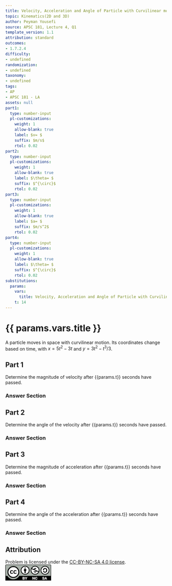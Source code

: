 ```yaml
---
title: Velocity, Acceleration and Angle of Particle with Curvilinear motion
topic: Kinematics(2D and 3D)
author: Peyman Yousefi
source: APSC 181, Lecture 4, Q1
template_version: 1.1
attribution: standard
outcomes:
- 1.7.2.4
difficulty:
- undefined
randomization:
- undefined
taxonomy:
- undefined
tags:
- AP
- APSC 181 - LA
assets: null
part1:
  type: number-input
  pl-customizations:
    weight: 1
    allow-blank: true
    label: $v= $
    suffix: $m/s$
    rtol: 0.02
part2:
  type: number-input
  pl-customizations:
    weight: 1
    allow-blank: true
    label: $\theta= $
    suffix: $^{\circ}$
    rtol: 0.02
part3:
  type: number-input
  pl-customizations:
    weight: 1
    allow-blank: true
    label: $a= $
    suffix: $m/s^2$
    rtol: 0.02
part4:
  type: number-input
  pl-customizations:
    weight: 1
    allow-blank: true
    label: $\theta= $
    suffix: $^{\circ}$
    rtol: 0.02
substitutions:
  params:
    vars:
      title: Velocity, Acceleration and Angle of Particle with Curvilinear motion
    t: 14
---
```

# {{ params.vars.title }}
A particle moves in space with curvilinear motion.
Its coordinates change based on time, with $x = 5t^2 - 3t$ and $y = 3t^2 - t^3/3$.

## Part 1

Determine the magnitude of velocity after {{params.t}} seconds have passed.

### Answer Section

## Part 2

Determine the angle of the velocity after {{params.t}} seconds have passed.

### Answer Section

## Part 3

Determine the magnitude of acceleration after {{params.t}} seconds have passed.

### Answer Section

## Part 4

Determine the angle of the acceleration after {{params.t}} seconds have passed.

### Answer Section

## Attribution

Problem is licensed under the [CC-BY-NC-SA 4.0 license](https://creativecommons.org/licenses/by-nc-sa/4.0/).<br> ![The Creative Commons 4.0 license requiring attribution-BY, non-commercial-NC, and share-alike-SA license.](https://raw.githubusercontent.com/firasm/bits/master/by-nc-sa.png)